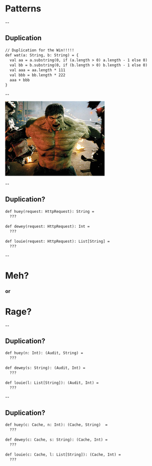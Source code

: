 
# Patterns

--

## Duplication

    // Duplication for the Win!!!!!
    def wat(a: String, b: String) = {
      val aa = a.substring(0, if (a.length > 0) a.length - 1 else 0)
      val bb = b.substring(0, if (b.length > 0) b.length - 1 else 0)
      val aaa = aa.length * 111
      val bbb = bb.length * 222
      aaa + bbb
    }

--

![Angry](images/hulk.jpg "Angry")

--

## Duplication?

    def huey(request: HttpRequest): String =
      ???

    def dewey(request: HttpRequest): Int =
      ???

    def louie(request: HttpRequest): List[String] =
      ???

--

# Meh?
### or
# Rage?

--

## Duplication?

    def huey(n: Int): (Audit, String) =
      ???

    def dewey(s: String): (Audit, Int) =
      ???

    def louie(l: List[String]): (Audit, Int) =
      ???

--

## Duplication?

    def huey(c: Cache, n: Int): (Cache, String)  =
      ???

    def dewey(c: Cache, s: String): (Cache, Int) =
      ???

    def louie(c: Cache, l: List[String]): (Cache, Int) =
      ???
